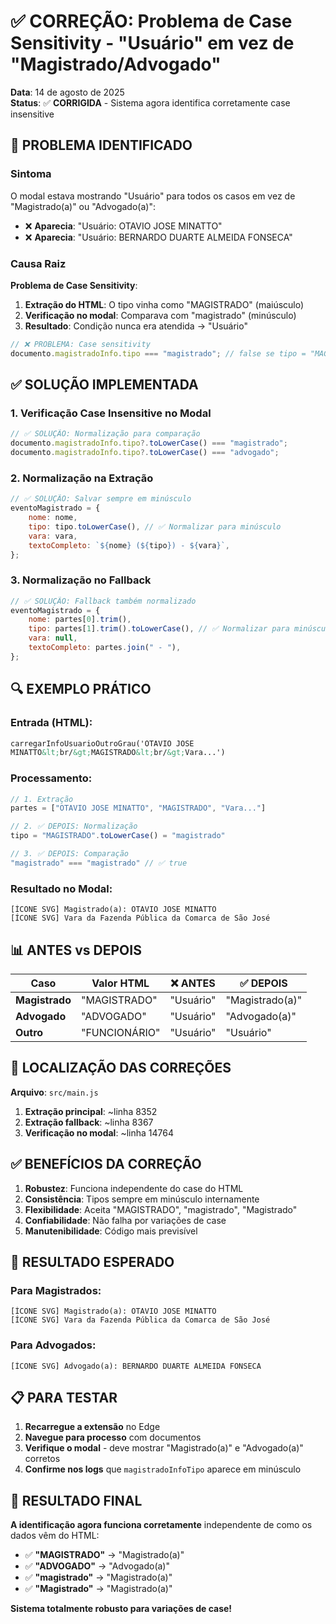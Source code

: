 # ✅ CORREÇÃO: Problema de Case Sensitivity - "Usuário" em vez de "Magistrado/Advogado"

**Data**: 14 de agosto de 2025  
**Status**: ✅ **CORRIGIDA** - Sistema agora identifica corretamente case insensitive

## 🚨 PROBLEMA IDENTIFICADO

### **Sintoma**

O modal estava mostrando "Usuário" para todos os casos em vez de "Magistrado(a)" ou "Advogado(a)":

-   ❌ **Aparecia**: "Usuário: OTAVIO JOSE MINATTO"
-   ❌ **Aparecia**: "Usuário: BERNARDO DUARTE ALMEIDA FONSECA"

### **Causa Raiz**

**Problema de Case Sensitivity**:

1. **Extração do HTML**: O tipo vinha como "MAGISTRADO" (maiúsculo)
2. **Verificação no modal**: Comparava com "magistrado" (minúsculo)
3. **Resultado**: Condição nunca era atendida → "Usuário"

```javascript
// ❌ PROBLEMA: Case sensitivity
documento.magistradoInfo.tipo === "magistrado"; // false se tipo = "MAGISTRADO"
```

## ✅ SOLUÇÃO IMPLEMENTADA

### **1. Verificação Case Insensitive no Modal**

```javascript
// ✅ SOLUÇÃO: Normalização para comparação
documento.magistradoInfo.tipo?.toLowerCase() === "magistrado";
documento.magistradoInfo.tipo?.toLowerCase() === "advogado";
```

### **2. Normalização na Extração**

```javascript
// ✅ SOLUÇÃO: Salvar sempre em minúsculo
eventoMagistrado = {
    nome: nome,
    tipo: tipo.toLowerCase(), // ✅ Normalizar para minúsculo
    vara: vara,
    textoCompleto: `${nome} (${tipo}) - ${vara}`,
};
```

### **3. Normalização no Fallback**

```javascript
// ✅ SOLUÇÃO: Fallback também normalizado
eventoMagistrado = {
    nome: partes[0].trim(),
    tipo: partes[1].trim().toLowerCase(), // ✅ Normalizar para minúsculo
    vara: null,
    textoCompleto: partes.join(" - "),
};
```

## 🔍 EXEMPLO PRÁTICO

### **Entrada (HTML)**:

```html
carregarInfoUsuarioOutroGrau('OTAVIO JOSE
MINATTO&lt;br/&gt;MAGISTRADO&lt;br/&gt;Vara...')
```

### **Processamento**:

```javascript
// 1. Extração
partes = ["OTAVIO JOSE MINATTO", "MAGISTRADO", "Vara..."]

// 2. ✅ DEPOIS: Normalização
tipo = "MAGISTRADO".toLowerCase() = "magistrado"

// 3. ✅ DEPOIS: Comparação
"magistrado" === "magistrado" // ✅ true
```

### **Resultado no Modal**:

```
[ÍCONE SVG] Magistrado(a): OTAVIO JOSE MINATTO
[ÍCONE SVG] Vara da Fazenda Pública da Comarca de São José
```

## 📊 ANTES vs DEPOIS

| Caso           | Valor HTML    | ❌ ANTES  | ✅ DEPOIS       |
| -------------- | ------------- | --------- | --------------- |
| **Magistrado** | "MAGISTRADO"  | "Usuário" | "Magistrado(a)" |
| **Advogado**   | "ADVOGADO"    | "Usuário" | "Advogado(a)"   |
| **Outro**      | "FUNCIONÁRIO" | "Usuário" | "Usuário"       |

## 🔧 LOCALIZAÇÃO DAS CORREÇÕES

**Arquivo**: `src/main.js`

1. **Extração principal**: ~linha 8352
2. **Extração fallback**: ~linha 8367
3. **Verificação no modal**: ~linha 14764

## ✅ BENEFÍCIOS DA CORREÇÃO

1. **Robustez**: Funciona independente do case do HTML
2. **Consistência**: Tipos sempre em minúsculo internamente
3. **Flexibilidade**: Aceita "MAGISTRADO", "magistrado", "Magistrado"
4. **Confiabilidade**: Não falha por variações de case
5. **Manutenibilidade**: Código mais previsível

## 🧪 RESULTADO ESPERADO

### **Para Magistrados:**

```
[ÍCONE SVG] Magistrado(a): OTAVIO JOSE MINATTO
[ÍCONE SVG] Vara da Fazenda Pública da Comarca de São José
```

### **Para Advogados:**

```
[ÍCONE SVG] Advogado(a): BERNARDO DUARTE ALMEIDA FONSECA
```

## 📋 PARA TESTAR

1. **Recarregue a extensão** no Edge
2. **Navegue para processo** com documentos
3. **Verifique o modal** - deve mostrar "Magistrado(a)" e "Advogado(a)" corretos
4. **Confirme nos logs** que `magistradoInfoTipo` aparece em minúsculo

## 🎉 RESULTADO FINAL

**A identificação agora funciona corretamente** independente de como os dados vêm do HTML:

-   ✅ **"MAGISTRADO"** → "Magistrado(a)"
-   ✅ **"ADVOGADO"** → "Advogado(a)"
-   ✅ **"magistrado"** → "Magistrado(a)"
-   ✅ **"Magistrado"** → "Magistrado(a)"

**Sistema totalmente robusto para variações de case!**
